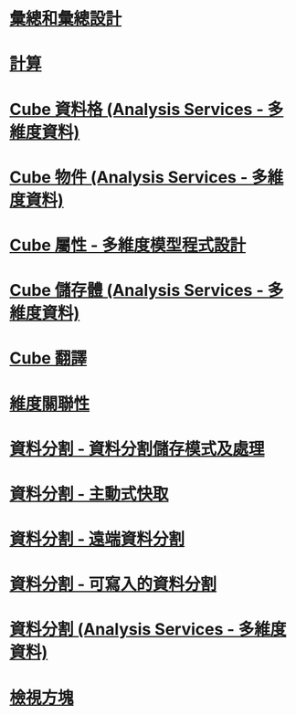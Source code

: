 # [彙總和彙總設計](aggregations-and-aggregation-designs.md)
# [計算](calculations.md)
# [Cube 資料格 (Analysis Services - 多維度資料)](cube-cells-analysis-services-multidimensional-data.md)
# [Cube 物件 (Analysis Services - 多維度資料)](cube-objects-analysis-services-multidimensional-data.md)
# [Cube 屬性 - 多維度模型程式設計](cube-properties-multidimensional-model-programming.md)
# [Cube 儲存體 (Analysis Services - 多維度資料)](cube-storage-analysis-services-multidimensional-data.md)
# [Cube 翻譯](cube-translations.md)
# [維度關聯性](dimension-relationships.md)
# [資料分割 - 資料分割儲存模式及處理](partitions-partition-storage-modes-and-processing.md)
# [資料分割 - 主動式快取](partitions-proactive-caching.md)
# [資料分割 - 遠端資料分割](partitions-remote-partitions.md)
# [資料分割 - 可寫入的資料分割](partitions-write-enabled-partitions.md)
# [資料分割 (Analysis Services - 多維度資料)](partitions-analysis-services-multidimensional-data.md)
# [檢視方塊](perspectives.md)
